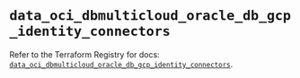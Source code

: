 # `data_oci_dbmulticloud_oracle_db_gcp_identity_connectors`

Refer to the Terraform Registry for docs: [`data_oci_dbmulticloud_oracle_db_gcp_identity_connectors`](https://registry.terraform.io/providers/hashicorp/oci/7.19.0/docs/data-sources/dbmulticloud_oracle_db_gcp_identity_connectors).
